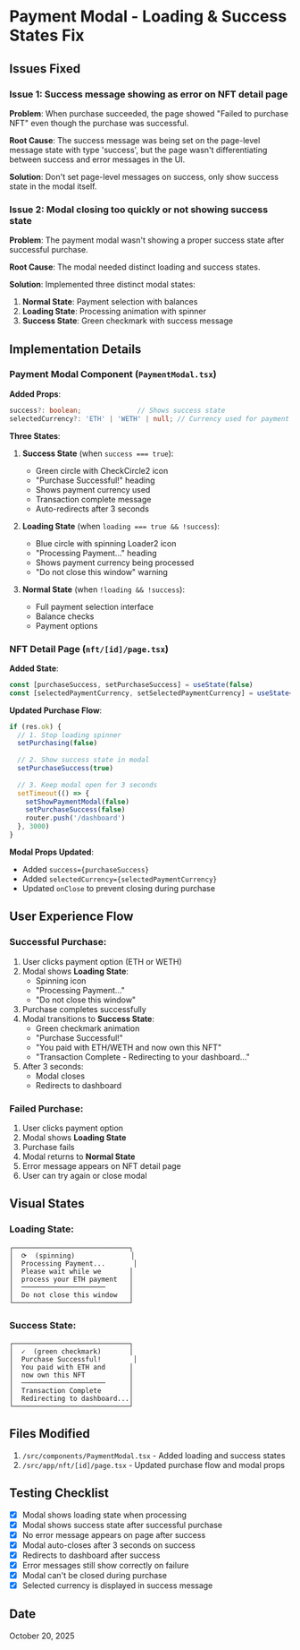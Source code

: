 # Payment Modal - Loading & Success States Fix

## Issues Fixed

### Issue 1: Success message showing as error on NFT detail page
**Problem**: When purchase succeeded, the page showed "Failed to purchase NFT" even though the purchase was successful.

**Root Cause**: The success message was being set on the page-level message state with type 'success', but the page wasn't differentiating between success and error messages in the UI.

**Solution**: Don't set page-level messages on success, only show success state in the modal itself.

### Issue 2: Modal closing too quickly or not showing success state
**Problem**: The payment modal wasn't showing a proper success state after successful purchase.

**Root Cause**: The modal needed distinct loading and success states.

**Solution**: Implemented three distinct modal states:
1. **Normal State**: Payment selection with balances
2. **Loading State**: Processing animation with spinner
3. **Success State**: Green checkmark with success message

## Implementation Details

### Payment Modal Component (`PaymentModal.tsx`)

**Added Props**:
```typescript
success?: boolean;              // Shows success state
selectedCurrency?: 'ETH' | 'WETH' | null; // Currency used for payment
```

**Three States**:

1. **Success State** (when `success === true`):
   - Green circle with CheckCircle2 icon
   - "Purchase Successful!" heading
   - Shows payment currency used
   - Transaction complete message
   - Auto-redirects after 3 seconds

2. **Loading State** (when `loading === true && !success`):
   - Blue circle with spinning Loader2 icon
   - "Processing Payment..." heading
   - Shows payment currency being processed
   - "Do not close this window" warning

3. **Normal State** (when `!loading && !success`):
   - Full payment selection interface
   - Balance checks
   - Payment options

### NFT Detail Page (`nft/[id]/page.tsx`)

**Added State**:
```typescript
const [purchaseSuccess, setPurchaseSuccess] = useState(false)
const [selectedPaymentCurrency, setSelectedPaymentCurrency] = useState<'ETH' | 'WETH' | null>(null)
```

**Updated Purchase Flow**:
```typescript
if (res.ok) {
  // 1. Stop loading spinner
  setPurchasing(false)
  
  // 2. Show success state in modal
  setPurchaseSuccess(true)
  
  // 3. Keep modal open for 3 seconds
  setTimeout(() => {
    setShowPaymentModal(false)
    setPurchaseSuccess(false)
    router.push('/dashboard')
  }, 3000)
}
```

**Modal Props Updated**:
- Added `success={purchaseSuccess}`
- Added `selectedCurrency={selectedPaymentCurrency}`
- Updated `onClose` to prevent closing during purchase

## User Experience Flow

### Successful Purchase:
1. User clicks payment option (ETH or WETH)
2. Modal shows **Loading State**:
   - Spinning icon
   - "Processing Payment..."
   - "Do not close this window"
3. Purchase completes successfully
4. Modal transitions to **Success State**:
   - Green checkmark animation
   - "Purchase Successful!"
   - "You paid with ETH/WETH and now own this NFT"
   - "Transaction Complete - Redirecting to your dashboard..."
5. After 3 seconds:
   - Modal closes
   - Redirects to dashboard

### Failed Purchase:
1. User clicks payment option
2. Modal shows **Loading State**
3. Purchase fails
4. Modal returns to **Normal State**
5. Error message appears on NFT detail page
6. User can try again or close modal

## Visual States

### Loading State:
```
┌─────────────────────────────┐
│  ⟳  (spinning)              │
│  Processing Payment...       │
│  Please wait while we       │
│  process your ETH payment   │
│  ─────────────────────      │
│  Do not close this window   │
└─────────────────────────────┘
```

### Success State:
```
┌─────────────────────────────┐
│  ✓  (green checkmark)       │
│  Purchase Successful!        │
│  You paid with ETH and      │
│  now own this NFT           │
│  ─────────────────────      │
│  Transaction Complete       │
│  Redirecting to dashboard...│
└─────────────────────────────┘
```

## Files Modified
1. `/src/components/PaymentModal.tsx` - Added loading and success states
2. `/src/app/nft/[id]/page.tsx` - Updated purchase flow and modal props

## Testing Checklist
- [x] Modal shows loading state when processing
- [x] Modal shows success state after successful purchase
- [x] No error message appears on page after success
- [x] Modal auto-closes after 3 seconds on success
- [x] Redirects to dashboard after success
- [x] Error messages still show correctly on failure
- [x] Modal can't be closed during purchase
- [x] Selected currency is displayed in success message

## Date
October 20, 2025
